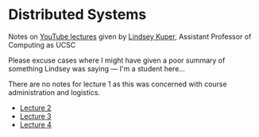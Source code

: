 # Distributed Systems

Notes on [YouTube lectures](https://www.youtube.com/user/lindseykuper/videos) given by [Lindsey Kuper](https://users.soe.ucsc.edu/~lkuper/), Assistant Professor of Computing as UCSC

Please excuse cases where I might have given a poor summary of something Lindsey was saying &mdash; I'm a student here...

There are no notes for lecture 1 as this was concerned with course administration and logistics.

* [Lecture 2](./Lecture%202.md)
* [Lecture 3](./Lecture%203.md)
* [Lecture 4](./Lecture%204.md)
